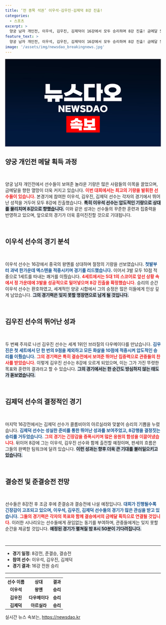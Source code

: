 ```yaml
---
title: ‘전 종목 석권’ 이우석·김우진·김제덕 8강 진출!
categories:
  - 스포츠
excerpt: >
  양궁 남자 개인전, 이우석, 김우진, 김제덕이 16강에서 모두 승리하며 8강 진출! 금메달 5개 쟁탈전이 한층 뜨거워졌다. 역대급 향방을 놓친다면 후회할지도!
feature_text: >
  양궁 남자 개인전, 이우석, 김우진, 김제덕이 16강에서 모두 승리하며 8강 진출! 금메달 5개 쟁탈전이 한층 뜨거워졌다. 역대급 향방을 놓친다면 후회할지도!
image: '/assets/img/newsdao_breakingnews.jpg'
---
```


<p><img src="/assets/img/newsdao_breakingnews.jpg" alt="pcversion 속보" /></p>

<h2 data-ke-size="size26">양궁 개인전 메달 획득 과정</h2>

<p data-ke-size="size16">&nbsp;</p> 

<p>양궁 남자 개인전에서 선수들이 보여준 놀라운 기량은 많은 사람들의 이목을 끌었으며, 금메달을 향한 열망이 더욱 커지고 있습니다. <b><span style="color: #ee2323;">이번 대회에서는 최고의 기량을 발휘한 선수들이 있습니다.</span></b> 본경기에 참여한 이우석, 김우진, 김제덕 선수는 각자의 경기에서 뛰어난 성적을 거두어 모두 8강에 진출했습니다. <b><span style="background-color: #21538527;">특히 이우석 선수는 압도적인 기량으로 상대를 물리치며 8강으로 향했습니다.</span></b> 이와 같은 성과는 선수들의 꾸준한 훈련과 집중력을 반영하고 있으며, 앞으로의 경기가 더욱 흥미진진할 것으로 기대됩니다.</p>

<p data-ke-size="size16">&nbsp;</p>

<h2 data-ke-size="size26">이우석 선수의 경기 분석</h2>

<p data-ke-size="size16">&nbsp;</p>

<p>이우석 선수는 16강에서 중국의 왕옌를 상대하며 절정의 기량을 선보였습니다. <b><span style="color: #1a5490;">첫발부터 과녁 한가운데 엑스텐을 적중시키며 경기를 리드했습니다.</span></b> 이어서 3발 모두 10점 적중으로 1세트를 따내는 쾌거를 이뤘습니다. <b><span style="color: #ee2323;">4세트에서는 5대 1의 스코어로 앞선 상황 속에서 정 가운데에 3발을 성공적으로 밀어넣으며 8강 진출을 확정했습니다.</span></b> 승리의 순간 이우석 선수는 환호하였고, 세계적인 양궁 시합에서 그의 승정은 많은 이들에게 인상 깊게 남았습니다. <b><span style="background-color: #21538527;">그의 경기력은 잊지 못할 명장면으로 남게 될 것입니다.</span></b></p>

<p data-ke-size="size16">&nbsp;</p>

<h2 data-ke-size="size26">김우진 선수의 뛰어난 성과</h2>

<p data-ke-size="size16">&nbsp;</p>

<p>두 번째 주자로 나선 김우진 선수는 세계 1위인 브라질의 다우메이다를 만났습니다. <b><span style="color: #1a5490;">김우진은 첫 세트에서 단 한 번의 9점을 제외하고 모든 화살을 10점에 적중시켜 압도적인 승리를 이뤘습니다.</span></b> <b><span style="color: #ee2323;">그의 경기력은 특히 결승전에서 보여준 뛰어난 집중력으로 관중들의 찬사를 받았습니다.</span></b> 이렇게 김우진 선수는 8강에 오르게 되었으며, 이는 그가 가진 뚜렷한 목표와 훈련의 결과라고 할 수 있습니다. <b><span style="background-color: #21538527;">그의 경기에서는 한 순간도 방심하지 않는 태도가 돋보였습니다.</span></b></p>

<p data-ke-size="size16">&nbsp;</p>

<h2 data-ke-size="size26">김제덕 선수의 결정적인 경기</h2>

<p data-ke-size="size16">&nbsp;</p>

<p>마지막 16강전에서는 김제덕 선수가 콜롬비아의 아르실라와 맞붙어 승리의 기쁨을 누렸습니다. <b><span style="color: #1a5490;">김제덕 선수는 성실한 준비를 통한 뛰어난 성과를 보여주었고, 8강행을 결정짓는 승리를 거두었습니다.</span></b> <b><span style="color: #ee2323;">그의 경기는 긴장감을 증폭시키며 많은 응원의 함성을 이끌어냈습니다.</span></b> 뒤이어 8강에 그는 이우석, 김우진 선수와 함께 출전할 예정이며, 판세의 흐름은 그들의 완벽한 팀워크에 달려 있습니다. <b><span style="background-color: #21538527;">이런 성과는 향후 더욱 큰 기대를 불러일으키고 있습니다.</span></b></p>

<p data-ke-size="size16">&nbsp;</p>

<h2 data-ke-size="size26">결승전 및 준결승전 전망</h2>

<p data-ke-size="size16">&nbsp;</p>

<p>선수들은 8강전 후 조금 후에 준결승과 결승전에 나설 예정입니다. <b><span style="color: #1a5490;">대회가 진행될수록 긴장감이 고조되고 있으며, 이우석, 김우진, 김제덕 선수들의 경기가 많은 관심을 받고 있습니다.</span></b> <b><span style="color: #ee2323;">그들의 경기력은 각자의 목표와 함께 결승에서의 금메달 획득으로 연결될 것입니다.</span></b> 이러한 시나리오는 선수들에게 끊임없는 동기를 부여하며, 관중들에게는 잊지 못할 순간을 제공할 것입니다. <b><span style="background-color: #21538527;">예정된 경기가 펼쳐질 밤 8시 50분이 기다려집니다.</span></b></p>

<p data-ke-size="size16">&nbsp;</p>

<hr/>

<ul>
    <li><b>경기 일정</b>: 8강전, 준결승, 결승전</li>
    <li><b>참여 선수</b>: 이우석, 김우진, 김제덕</li>
    <li><b>경기 결과</b>: 16강 전원 승리</li>
</ul>

<hr/>

<table style="width: 100%;">
    <tr>
        <td style="text-align: center; height: 17px;"><b>선수 이름</b></td>
        <td style="text-align: center; height: 17px;"><b>상대</b></td>
        <td style="text-align: center; height: 17px;"><b>결과</b></td>
    </tr>
    <tr>
        <td style="text-align: center; height: 17px;"><b>이우석</b></td>
        <td style="text-align: center; height: 17px;"><b>왕옌</b></td>
        <td style="text-align: center; height: 17px;"><b>승리</b></td>
    </tr>
    <tr>
        <td style="text-align: center; height: 17px;"><b>김우진</b></td>
        <td style="text-align: center; height: 17px;"><b>다우메이다</b></td>
        <td style="text-align: center; height: 17px;"><b>승리</b></td>
    </tr>
    <tr>
        <td style="text-align: center; height: 17px;"><b>김제덕</b></td>
        <td style="text-align: center; height: 17px;"><b>아르실라</b></td>
        <td style="text-align: center; height: 17px;"><b>승리</b></td>
    </tr>
</table>
실시간 뉴스 속보는, <a href="https://newsdao.kr" rel="dofollow">https://newsdao.kr</a>



